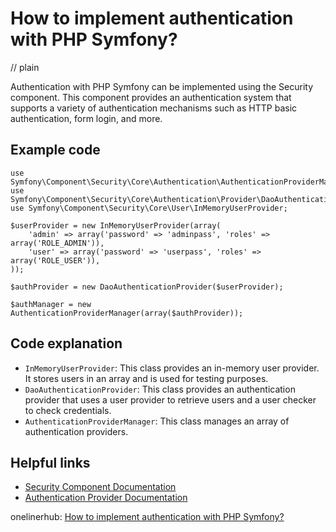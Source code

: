 # How to implement authentication with PHP Symfony?
// plain

Authentication with PHP Symfony can be implemented using the Security component. This component provides an authentication system that supports a variety of authentication mechanisms such as HTTP basic authentication, form login, and more.

## Example code

```
use Symfony\Component\Security\Core\Authentication\AuthenticationProviderManager;
use Symfony\Component\Security\Core\Authentication\Provider\DaoAuthenticationProvider;
use Symfony\Component\Security\Core\User\InMemoryUserProvider;

$userProvider = new InMemoryUserProvider(array(
    'admin' => array('password' => 'adminpass', 'roles' => array('ROLE_ADMIN')),
    'user' => array('password' => 'userpass', 'roles' => array('ROLE_USER')),
));

$authProvider = new DaoAuthenticationProvider($userProvider);

$authManager = new AuthenticationProviderManager(array($authProvider));
```

## Code explanation

- `InMemoryUserProvider`: This class provides an in-memory user provider. It stores users in an array and is used for testing purposes.
- `DaoAuthenticationProvider`: This class provides an authentication provider that uses a user provider to retrieve users and a user checker to check credentials.
- `AuthenticationProviderManager`: This class manages an array of authentication providers.

## Helpful links
- [Security Component Documentation](https://symfony.com/doc/current/components/security.html)
- [Authentication Provider Documentation](https://symfony.com/doc/current/security/authentication_provider.html)

onelinerhub: [How to implement authentication with PHP Symfony?](https://onelinerhub.com/php-symfony/how-to-implement-authentication-with-php-symfony)